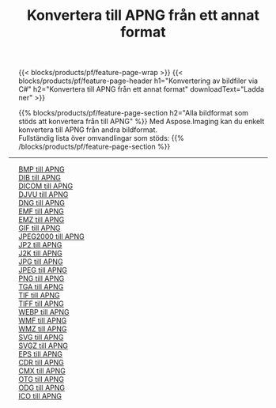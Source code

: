 ﻿---
title: Konvertera till APNG från ett annat format 
weight: 3920
url: /sv/java/conversion/to/apng 
lang: sv
langdirlevel: 2
locales: zh-hans,ja,it,ru,de,es,fr,nl,id,lt,pl,pt,vi,tr,ko,zh-hant,ar,hi,th,sv,cs,uk,he
description: Med Aspose.Imaging kan du enkelt konvertera till APNG från andra format
---

{{< blocks/products/pf/feature-page-wrap >}}
{{< blocks/products/pf/feature-page-header h1="Konvertering av bildfiler via C#" h2="Konvertera till APNG från ett annat format" downloadText="Ladda ner" >}}


{{% blocks/products/pf/feature-page-section  h2="Alla bildformat som stöds att konvertera från till APNG" %}}
Med Aspose.Imaging kan du enkelt konvertera till APNG från andra bildformat.
<br/>
Fullständig lista över omvandlingar som stöds:
{{% /blocks/products/pf/feature-page-section %}}
<div class="container-fluid productfamilypage bg-gray">
    <div class="convertypes bg-gray agp-content section">
        <div class="container">
		<hr style="margin-left:-20px;"/>
		<div class="row other-converters">
		    <div class='col-md-2 other-converter remove-lp remove-rp'><a href="/imaging/sv/java/conversion/bmp-to-apng" >BMP till APNG</a></div>
<div class='col-md-2 other-converter remove-lp remove-rp'><a href="/imaging/sv/java/conversion/dib-to-apng" >DIB till APNG</a></div>
<div class='col-md-2 other-converter remove-lp remove-rp'><a href="/imaging/sv/java/conversion/dicom-to-apng" >DICOM till APNG</a></div>
<div class='col-md-2 other-converter remove-lp remove-rp'><a href="/imaging/sv/java/conversion/djvu-to-apng" >DJVU till APNG</a></div>
<div class='col-md-2 other-converter remove-lp remove-rp'><a href="/imaging/sv/java/conversion/dng-to-apng" >DNG till APNG</a></div>
<div class='col-md-2 other-converter remove-lp remove-rp'><a href="/imaging/sv/java/conversion/emf-to-apng" >EMF till APNG</a></div>
<div class='col-md-2 other-converter remove-lp remove-rp'><a href="/imaging/sv/java/conversion/emz-to-apng" >EMZ till APNG</a></div>
<div class='col-md-2 other-converter remove-lp remove-rp'><a href="/imaging/sv/java/conversion/gif-to-apng" >GIF till APNG</a></div>
<div class='col-md-2 other-converter remove-lp remove-rp'><a href="/imaging/sv/java/conversion/jpeg2000-to-apng" >JPEG2000 till APNG</a></div>
<div class='col-md-2 other-converter remove-lp remove-rp'><a href="/imaging/sv/java/conversion/jp2-to-apng" >JP2 till APNG</a></div>
<div class='col-md-2 other-converter remove-lp remove-rp'><a href="/imaging/sv/java/conversion/j2k-to-apng" >J2K till APNG</a></div>
<div class='col-md-2 other-converter remove-lp remove-rp'><a href="/imaging/sv/java/conversion/jpg-to-apng" >JPG till APNG</a></div>
<div class='col-md-2 other-converter remove-lp remove-rp'><a href="/imaging/sv/java/conversion/jpeg-to-apng" >JPEG till APNG</a></div>
<div class='col-md-2 other-converter remove-lp remove-rp'><a href="/imaging/sv/java/conversion/png-to-apng" >PNG till APNG</a></div>
<div class='col-md-2 other-converter remove-lp remove-rp'><a href="/imaging/sv/java/conversion/tga-to-apng" >TGA till APNG</a></div>
<div class='col-md-2 other-converter remove-lp remove-rp'><a href="/imaging/sv/java/conversion/tif-to-apng" >TIF till APNG</a></div>
<div class='col-md-2 other-converter remove-lp remove-rp'><a href="/imaging/sv/java/conversion/tiff-to-apng" >TIFF till APNG</a></div>
<div class='col-md-2 other-converter remove-lp remove-rp'><a href="/imaging/sv/java/conversion/webp-to-apng" >WEBP till APNG</a></div>
<div class='col-md-2 other-converter remove-lp remove-rp'><a href="/imaging/sv/java/conversion/wmf-to-apng" >WMF till APNG</a></div>
<div class='col-md-2 other-converter remove-lp remove-rp'><a href="/imaging/sv/java/conversion/wmz-to-apng" >WMZ till APNG</a></div>
<div class='col-md-2 other-converter remove-lp remove-rp'><a href="/imaging/sv/java/conversion/svg-to-apng" >SVG till APNG</a></div>
<div class='col-md-2 other-converter remove-lp remove-rp'><a href="/imaging/sv/java/conversion/svgz-to-apng" >SVGZ till APNG</a></div>
<div class='col-md-2 other-converter remove-lp remove-rp'><a href="/imaging/sv/java/conversion/eps-to-apng" >EPS till APNG</a></div>
<div class='col-md-2 other-converter remove-lp remove-rp'><a href="/imaging/sv/java/conversion/cdr-to-apng" >CDR till APNG</a></div>
<div class='col-md-2 other-converter remove-lp remove-rp'><a href="/imaging/sv/java/conversion/cmx-to-apng" >CMX till APNG</a></div>
<div class='col-md-2 other-converter remove-lp remove-rp'><a href="/imaging/sv/java/conversion/otg-to-apng" >OTG till APNG</a></div>
<div class='col-md-2 other-converter remove-lp remove-rp'><a href="/imaging/sv/java/conversion/odg-to-apng" >ODG till APNG</a></div>
<div class='col-md-2 other-converter remove-lp remove-rp'><a href="/imaging/sv/java/conversion/ico-to-apng" >ICO till APNG</a></div>
                </div>
        </div>
    </div>
</div>
<br/>


